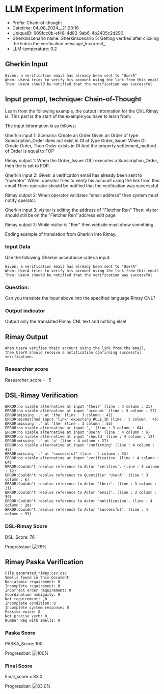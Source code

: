

# LLM Experiment Information
* Prefix:   Chain-of-thought
* Datetime: 04_08_2024__21:23:16
* UniqueID: 609fcc0b-ef48-4d83-9ab6-4b2405c2d290
* Gherkinscenario name: Gherkinscenario 5: Getting verified after clicking the link in the verification message_Incorrect_
* LLM-temperature: 0.2

        

## Gherkin Input
```
Given: a verification email has already been sent to "UserA"
When: UserA tries to verify his account using the link from this email
Then: UserA should be notified that the verification was successful
```
    



## Input prompt, technique: Chain-of-Thought


Learn from the following example, the output information for the CNL Rimay is: 
This part is the start of the example you have to learn from:

The input information is as follows: 

Gherkin input 1:
Scenario: Create an Order
Given an Order of type Subscription_Order does not exist in OI of type Order_Issuer 
When OI Create Order, 
Then Order exists in OI 
And the property settlement_method of Order is equal to FOP


Rimay output 1:
When the Order_Issuer (OI ) executes  a Subscription_Order, 
then the  is set to FOP.


Gherkin input 2:
Given: a verification email has already been sent to "operator"
When: operator tries to verify his account using the link from this email
Then: operator should be notified that the verification was successful

Rimay output 2:
When operator validates "email address" 
then system must notify operator.  
 

Gherkin input 3: 
visitor is editing the address of "Fletcher Ren"
Then: visitor should still be on the "Fletcher Ren" address edit page


Rimay output 3:
While visitor is "Ren" 
then website must show something.


Ending example of translation from Gherkin into Rimay.


### Input Data
Use the following Gherkin acceptance criteria input: 
```
Given: a verification email has already been sent to "UserA"
When: UserA tries to verify his account using the link from this email
Then: UserA should be notified that the verification was successful
```

### Question:
Can you translate the input above into the specified language Rimay CNL?

### Output indicator
Output only the translated Rimay CNL text and nothing else!


## Rimay Output
```
When UserA verifies their account using the link from the email, 
then UserA should receive a notification confirming successful verification.
``` 
            

### Researcher score
Researcher_score = -5




## DSL-Rimay Verification
```
ERROR:no viable alternative at input 'their' (line : 3 column : 21)
ERROR:no viable alternative at input 'account' (line : 3 column : 27)
ERROR:missing '.' at 'the' (line : 3 column : 41)
ERROR:mismatched input 'link' expecting RULE_ID (line : 3 column : 45)
ERROR:missing '.' at 'the' (line : 3 column : 55)
ERROR:no viable alternative at input ',' (line : 3 column : 64)
ERROR:no viable alternative at input 'UserA' (line : 4 column : 6)
ERROR:no viable alternative at input 'should' (line : 4 column : 12)
ERROR:missing '.' at 'a' (line : 4 column : 27)
ERROR:no viable alternative at input 'confirming' (line : 4 column : 42)
ERROR:missing '.' at 'successful' (line : 4 column : 53)
ERROR:no viable alternative at input 'verification' (line : 4 column : 64)
ERROR:Couldn't resolve reference to Actor 'verifies'. (line : 3 column : 12)
ERROR:Couldn't resolve reference to Quantifier 'UserA'. (line : 3 column : 6)
ERROR:Couldn't resolve reference to Actor 'their'. (line : 3 column : 21)
ERROR:Couldn't resolve reference to Actor 'email'. (line : 3 column : 59)
ERROR:Couldn't resolve reference to Actor 'notification'. (line : 4 column : 29)
ERROR:Couldn't resolve reference to Actor 'successful'. (line : 4 column : 53)

```
### DSL-Rimay Score
DSL_Score: 76

Progressbar: ![76%](https://progress-bar.dev/76)

            


## Rimay Paska Verification
```
File generated_rimay.csv.csv
Smells found in this document: 
Non-atomic requirement: 0
Incomplete requirement: 0
Incorrect order requirement: 0
Coordination ambiguity: 0
Not requirement: ,0
Incomplete condition: 0
Incomplete system response: 0
Passive voice: 0
Not precise verb: 0
Number Req with smells: 0

```
### Paska Score
PASKA_Score: 100

Progressbar: ![100%](https://progress-bar.dev/100)

            

### Final Score
Final_score = 83.0

Progressbar: ![83.0%](https://progress-bar.dev/83.0)

